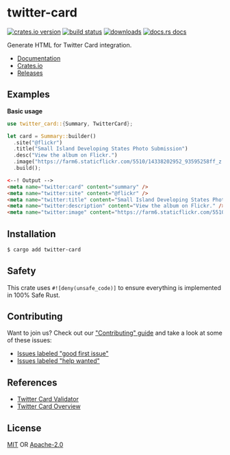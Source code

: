 # twitter-card
[![crates.io version][1]][2] [![build status][3]][4]
[![downloads][5]][6] [![docs.rs docs][7]][8]

Generate HTML for Twitter Card integration.

- [Documentation][8]
- [Crates.io][2]
- [Releases][releases]

## Examples
__Basic usage__
```rust
use twitter_card::{Summary, TwitterCard};

let card = Summary::builder()
  .site("@flickr")
  .title("Small Island Developing States Photo Submission")
  .desc("View the album on Flickr.")
  .image("https://farm6.staticflickr.com/5510/14338202952_93595258ff_z.jpg")
  .build();
```

```html
<--! Output -->
<meta name="twitter:card" content="summary" />
<meta name="twitter:site" content="@flickr" />
<meta name="twitter:title" content="Small Island Developing States Photo Submission" />
<meta name="twitter:description" content="View the album on Flickr." />
<meta name="twitter:image" content="https://farm6.staticflickr.com/5510/14338202952_93595258ff_z.jpg" />
```

## Installation
```sh
$ cargo add twitter-card
```

## Safety
This crate uses ``#![deny(unsafe_code)]`` to ensure everything is implemented in
100% Safe Rust.

## Contributing
Want to join us? Check out our ["Contributing" guide][contributing] and take a
look at some of these issues:

- [Issues labeled "good first issue"][good-first-issue]
- [Issues labeled "help wanted"][help-wanted]

## References
- [Twitter Card Validator](https://cards-dev.twitter.com/validator)
- [Twitter Card Overview](https://developer.twitter.com/en/docs/tweets/optimize-with-cards/overview/markup)

## License
[MIT](./LICENSE-MIT) OR [Apache-2.0](./LICENSE-APACHE)

[1]: https://img.shields.io/crates/v/twitter-card.svg?style=flat-square
[2]: https://crates.io/crates/twitter-card
[3]: https://img.shields.io/travis/rust-net-web/twitter-card/master.svg?style=flat-square
[4]: https://travis-ci.org/rust-net-web/twitter-card
[5]: https://img.shields.io/crates/d/twitter-card.svg?style=flat-square
[6]: https://crates.io/crates/twitter-card
[7]: https://img.shields.io/badge/docs-latest-blue.svg?style=flat-square
[8]: https://docs.rs/twitter-card

[releases]: https://github.com/rust-net-web/twitter-card/releases
[contributing]: https://github.com/rust-net-web/twitter-card/blob/master.github/CONTRIBUTING.md
[good-first-issue]: https://github.com/rust-net-web/twitter-card/labels/good%20first%20issue
[help-wanted]: https://github.com/rust-net-web/twitter-card/labels/help%20wanted
